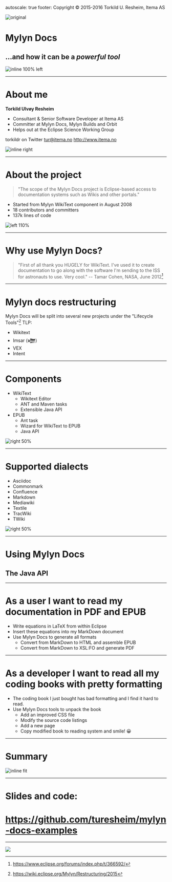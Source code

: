 autoscale: true
footer: Copyright © 2015-2016 Torkild U. Resheim, Itema AS

![original](images/background.jpg)

# **Mylyn Docs**
## …and how it can be a *powerful tool*

![inline 100% left](images/eclipsecon.png)

---
# About me

**Torkild Ulvøy Resheim**
* Consultant & Senior Software Developer at Itema AS
* Committer at Mylyn Docs, Mylyn Builds and Orbit
* Helps out at the Eclipse Science Working Group

torkildr on Twitter
tur@itema.no
http://www.itema.no

![inline right](images/logo.png)

---
# About the project

> "The scope of the Mylyn Docs project is Eclipse-based access to documentation systems such as Wikis and other portals."

* Started from Mylyn WikiText component in August 2008
* 18 contributors and committers
* 137k lines of code

![left 110%](images/why-wiki.jpg)


---
# Why use Mylyn Docs?

> "First of all thank you HUGELY for WikiText. I've used it to create documentation to go along with the software I'm sending to the ISS for astronauts to use. Very cool."
-- Tamar Cohen, NASA, June 2012[^1]

[^1]: https://www.eclipse.org/forums/index.php/t/366592/

---
# Mylyn docs restructuring

Mylyn Docs will be split into several new projects under the "Lifecycle Tools"[^2] TLP:

* Wikitext 
* Imsar (𒁾)
* VEX
* Intent

[^2]: https://wiki.eclipse.org/Mylyn/Restructuring/2015

---
# Components

* WikiText
	* Wikitext Editor
	* ANT and Maven tasks
	* Extensible Java API
* EPUB
	* Ant task
	* Wizard for WikiText to EPUB
	* Java API

![right 50%](images/editor.png)

---
# Supported dialects

- Asciidoc
- Commonmark
- Confluence
- Markdown
- Mediawiki
- Textile
- TracWiki
- TWiki

![right 50%](images/preview.png)

---
# Using Mylyn Docs
## The Java API

---
# As a user I want to read my documentation in PDF and EPUB

* Write equations in LaTeX from within Eclipse
* Insert these equations into my MarkDown document
* Use Mylyn Docs to generate all formats
	* Convert from MarkDown to HTML and assemble EPUB
	* Convert from MarkDown to XSL:FO and generate PDF
	
---
# As a developer I want to read all my coding books with pretty formatting

* The coding book I just bought has bad formatting and I find it hard to read.
* Use Mylyn Docs tools to unpack the book
	* Add an improved CSS file
	* Modify the source code listings
	* Add a new page
	* Copy modified book to reading system and smile! 😀

---
# Summary

![inline fit](images/summary.png)

---
# Slides and code:
# https://github.com/turesheim/mylyn-docs-examples

---
![ ](images/evaluate-16x9.png)
